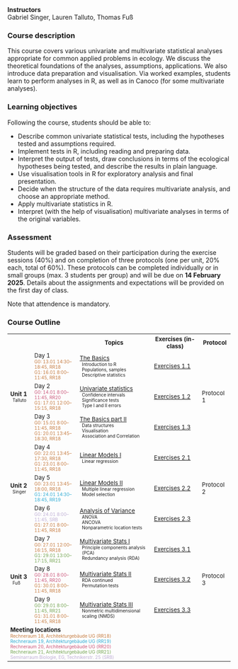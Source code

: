 <style>
	td p {margin: 0px;}
	.sm {margin: 0px 5px; font-size: x-small}
	.nmhead {margin: 0px; font-weight: bold}
	.srb {color: #beaed4; margin: 0px}
	.rr18 {color: #c57a3e; margin: 0px}
	.rr19 {color: #2baad3; margin: 0px}
	.rr20 {color: #ca5478; margin: 0px}
	.rr21 {color: #73a450; margin: 0px}
/*	.pr5 {color: #fdc086; margin: 0px}*/
	table {font-size: small;}
</style>

<p class="nmhead">Instructors</p>
Gabriel Singer, Lauren Talluto, Thomas Fuß <br/>


### Course description

This course covers various univariate and multivariate statistical analyses appropriate for common applied problems in ecology. We discuss the theoretical foundations of the analyses, assumptions, applications. We also introduce data preparation and visualisation. Via worked examples, students learn to perform analyses in R, as well as in Canoco (for some multivariate analyses). 

### Learning objectives
Following the course, students should be able to:

* Describe common univariate statistical tests, including the hypotheses tested and assumptions required.
* Implement tests in R, including reading and preparing data.
* Interpret the output of tests, draw conclusions in terms of the ecological hypotheses being tested, and describe the results in plain language.
* Use visualisation tools in R for exploratory analysis and final presentation.
* Decide when the structure of the data requires multivariate analysis, and choose an appropriate method.
* Apply multivariate statistics in R.
* Interpret (with the help of visualisation) multivariate analyses in terms of the original variables.

### Assessment
Students will be graded based on their participation during the exercise sessions (40%) and on completion of three protocols (one per unit, 20% each, total of 60%). These protocols can  be completed individually or in small groups (max. 3 students per group) and will be due on **14 February 2025**. Details about the assignments and expectations will be provided on the first day of class.

Note that attendence is mandatory.


### Course Outline


<table>
	<tr>
		<th> </th> 
		<th> </th> 
		<th> Topics </th> 
		<th> Exercises (in-class) </th>
		<th> Protocol </th>
	</tr>
	<tr>
		<td rowspan = 3>
			<p><strong>Unit 1</strong></p>
			<p class="sm prb">Talluto</p>
		</td>
		<td>
			Day 1
			<p class="sm rr18">G0: 13.01 14:30–18:45, RR18</p>
			<p class="sm rr18">G1: 16.01 8:00–11:45, RR18</p>
		</td>
		<td>
			<p><a href="unit_1/lec1a_basics.html">The Basics</a></p>
			<p class="sm">Introduction to R</p>
			<p class="sm">Populations, samples</p>
			<p class="sm">Descriptive statistics</p>
		</td>
		<td>
			<p><a href="unit_1/worksheet_1_1.html">Exercises 1.1</a></p>
<!-- 			<p class="sm">R Base Graphics</p>
			<p class="sm">Programming basics</p>
			<p class="sm">Sampling</p> -->
		</td>
		<td rowspan = 3>Protocol 1</td>
	</tr>
	<tr>
		<td>
			Day 2
			<p class="sm rr20">G0: 14.01 8:00–11:45, RR20</p>
			<p class="sm rr18">G1: 17.01 12:00–15:15, RR18</p>
		</td>
		<td>
			<p><a href="unit_1/lec1b_univariate.html">Univariate statistics</a></p>
			<p class="sm">Confidence intervals</p>
			<p class="sm">Significance tests</p>
			<p class="sm">Type I and II errors</p>
		</td>
		<td>
			<p><a href="unit_1/worksheet_1_2.html">Exercises 1.2</a></p>
		</td>
	</tr>
	<tr>
		<td>
			Day 3
			<p class="sm rr18">G0: 15.01 8:00–11:45, RR18</p>
			<p class="sm rr18">G1: 20.01 13:45–18:30, RR18</p>
		</td>
		<td>
			<p><a href="unit_1/lec1c_basics2.html">The Basics part II</a></p>
			<p class="sm">Data structures</p>
			<p class="sm">Visualisation</p>
			<p class="sm">Association and Correlation</p>
		</td>
		<td>
			<p><a href="unit_1/worksheet_1_3.html">Exercises 1.3</a></p>
		</td>
	</tr>
	<tr>
		<td rowspan = 3>
			<p><strong>Unit 2</strong></p>
			<p class="sm prb">Singer</p>
		</td>
		<td>
			Day 4
			<p class="sm rr18">G0: 22.01 13:45–17:30, RR18</p>
			<p class="sm rr18">G1: 23.01 8:00–11:45, RR18</p>
		</td>
		<td>
			<p><a href="unit_1/lec1a_basics.html">Linear Models I</a></p>
			<p class="sm">Linear regression</p>
		</td>
		<td>
			<p><a href="unit_1/worksheet_2_1.html">Exercises 2.1</a></p>
<!-- 			<p class="sm">R Base Graphics</p>
			<p class="sm">Programming basics</p>
			<p class="sm">Sampling</p> -->
		</td>
		<td rowspan = 3>Protocol 2</td>
	</tr>
	<tr>
		<td>
			Day 5
			<p class="sm rr18">G0: 23.01 13:45–18:00, RR18</p>
			<p class="sm rr19">G1: 24.01 14:30–18:45, RR19</p>
		</td>
		<td>
			<p><a href="unit_1/lec1b_univariate.html">Linear Models II</a></p>
			<p class="sm">Multiple linear regression</p>
			<p class="sm">Model selection</p>
		</td>
		<td>
			<p><a href="unit_1/worksheet_2_2.html">Exercises 2.2</a></p>
		</td>
	</tr>
	<tr>
		<td>
			Day 6
			<p class="sm srb">G0: 24.01 8:00–11:45, SRB</p>
			<p class="sm rr18">G1: 27.01 8:00–11:45, RR18</p>
		</td>
		<td>
			<p><a href="unit_1/lec1a_basics.html">Analysis of Variance</a></p>
			<p class="sm">ANOVA</p>
			<p class="sm">ANCOVA</p>
			<p class="sm">Nonparametric location tests</p>
		</td>
		<td>
			<p><a href="unit_1/worksheet_2_3.html">Exercises 2.3</a></p>
		</td>
	</tr>
	<tr>
		<td rowspan = 3>
			<p><strong>Unit 3</strong></p>
			<p class="sm prb">Fuß</p>
		</td>
		<td>
			Day 7
			<p class="sm rr18">G0: 27.01 12:00–16:15, RR18</p>
			<p class="sm rr21">G1: 29.01 13:00–17:15, RR21</p>
		</td>
		<td>
			<p><a href="unit_1/lec1a_basics.html">Multivariate Stats I</a></p>
			<p class="sm">Principle components analysis (PCA)</p>
			<p class="sm">Redundancy analysis (RDA)</p>
		</td>
		<td>
			<p><a href="unit_1/worksheet_3_1.html">Exercises 3.1</a></p>
<!-- 			<p class="sm">R Base Graphics</p>
			<p class="sm">Programming basics</p>
			<p class="sm">Sampling</p> -->
		</td>
		<td rowspan = 3>Protocol 3</td>
	</tr>
	<tr>
		<td>
			Day 8
			<p class="sm rr20">G0: 28.01 8:00–11:45, RR20</p>
			<p class="sm rr18">G1: 30.01 8:00–11:45, RR18</p>
		</td>		
		<td>
			<p><a href="unit_1/lec1a_basics.html">Multivariate Stats II</a></p>
			<p class="sm">RDA continued</p>
			<p class="sm">Permutation tests</p>
		</td>
		<td>
			<p><a href="unit_1/worksheet_3_2.html">Exercises 3.2</a></p>
		</td>
	</tr>
	<tr>
		<td>
			Day 9
			<p class="sm rr21">G0: 29.01 8:00–11:45, RR21</p>
			<p class="sm rr18">G1: 31.01 8:00–11:45, RR18</p>
		</td>
		<td>
			<p><a href="unit_1/lec1a_basics.html">Multivariate Stats III</a></p>
			<p class="sm">Nonmetric multidimensional scaling (NMDS)</p>
		</td>
		<td>
			<p><a href="unit_1/worksheet_3_3.html">Exercises 3.3</a></p>
		</td>
	</tr>
	<tr>
		<td colspan=5>
			<p class="nmhead">Meeting locations</p>
			<p class="sm rr18">Rechneraum 18, Architekturgebäude UG (RR18)</p>
			<p class="sm rr19">Rechneraum 19, Architekturgebäude UG (RR19)</p>
			<p class="sm rr20">Rechneraum 20, Architekturgebäude UG (RR20)</p>
			<p class="sm rr21">Rechneraum 21, Architekturgebäude UG (RR21)</p>
			<p class="sm srb">Seminarraum Biologie, EG, Technikerstr. 25 (SRB)</p>
		</td>
	</tr>
</table>






